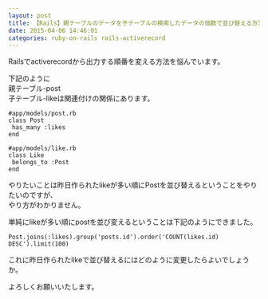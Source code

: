 ```yaml
---
layout: post
title: 【Rails】親テーブルのデータを子テーブルの検索したデータの個数で並び替える方法
date: 2015-04-06 14:46:01
categories: ruby-on-rails rails-activerecord
---
```

<!-- {% raw %} -->
<p>Railsでactiverecordから出力する順番を変える方法を悩んでいます。</p>

<p>下記のように<br>
親テーブル-post<br>
子テーブル-likeは関連付けの関係にあります。</p>

<pre><code>#app/models/post.rb
class Post
 has_many :likes
end

#app/models/like.rb
class Like
 belongs_to :Post
end
</code></pre>

<p>やりたいことは昨日作られたlikeが多い順にPostを並び替えるということをやりたいのですが、<br>
やり方がわかりません。</p>

<p>単純にlikeが多い順にpostを並び変えるということは下記のようにできました。</p>

<pre><code>Post.joins(:likes).group('posts.id').order('COUNT(likes.id) DESC').limit(100)
</code></pre>

<p>これに昨日作られたlikeで並び替えるにはどのように変更したらよいでしょうか。</p>

<p>よろしくお願いいたします。</p>
<!-- {% endraw %} -->
